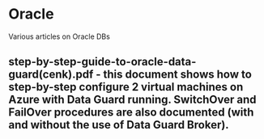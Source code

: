 # Oracle
Various articles on Oracle DBs 


## step-by-step-guide-to-oracle-data-guard(cenk).pdf - this document shows how to step-by-step configure 2 virtual machines on Azure with Data Guard running. SwitchOver and FailOver procedures are also documented (with and without the use of Data Guard Broker). 

